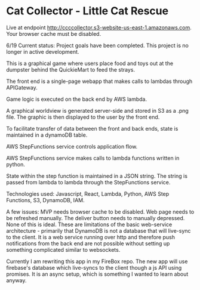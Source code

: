 # Cat Collector - Little Cat Rescue

Live at endpoint http://ccccollector.s3-website-us-east-1.amazonaws.com. Your browser cache must be disabled.

6/19 Current status: Project goals have been completed. This project is no longer in active development.

This is a graphical game where users place food and toys out at the dumpster behind the QuickieMart to feed the strays.

The front end is a single-page webapp that makes calls to lambdas through APIGateway.

Game logic is executed on the back end by AWS lambda. 

A graphical worldview is generated server-side and stored in S3 as a .png file. The graphic is then displayed to the user by the front end.

To facilitate transfer of data between the front and back ends, state is maintained in a dynamoDB table.

AWS StepFunctions service controls application flow.

AWS StepFunctions service makes calls to lambda functions written in python. 

State within the step function is maintained in a JSON string. The string is passed from lambda to lambda through the StepFunctions service. 


Technologies used: Javascript, React, Lambda, Python, AWS Step Functions, S3, DynamoDB, IAM.

A few issues: MVP needs browser cache to be disabled. Web page needs to be refreshed manually. The deliver button needs to manually depressed. None of this is ideal. These are limitations of the basic web-service architecture - primarily that DynamoDB is not a database that will live-sync to the client. It is a web service running over http and therefore push notifications from the back end are not possible without setting up something complicated similar to websockets.

Currently I am rewriting this app in my FireBox repo. The new app will use firebase's database which live-syncs to the client though a js API using promises. It is an async setup, which is something I wanted to learn about anyway. 
